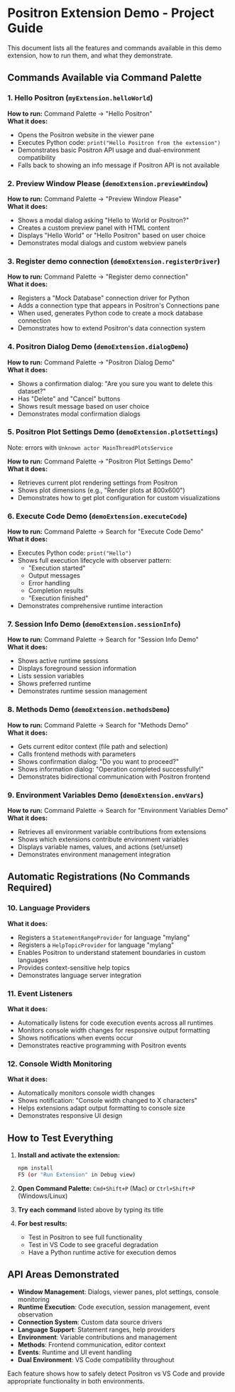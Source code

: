 # Positron Extension Demo - Project Guide

This document lists all the features and commands available in this demo extension, how to run them, and what they demonstrate.

## Commands Available via Command Palette

### 1. **Hello Positron** (`myExtension.helloWorld`)

**How to run:** Command Palette → "Hello Positron"  
**What it does:**

- Opens the Positron website in the viewer pane
- Executes Python code: `print("Hello Positron from the extension")`
- Demonstrates basic Positron API usage and dual-environment compatibility
- Falls back to showing an info message if Positron API is not available

### 2. **Preview Window Please** (`demoExtension.previewWindow`)

**How to run:** Command Palette → "Preview Window Please"  
**What it does:**

- Shows a modal dialog asking "Hello to World or Positron?"
- Creates a custom preview panel with HTML content
- Displays "Hello World" or "Hello Positron" based on user choice
- Demonstrates modal dialogs and custom webview panels

### 3. **Register demo connection** (`demoExtension.registerDriver`)

**How to run:** Command Palette → "Register demo connection"  
**What it does:**

- Registers a "Mock Database" connection driver for Python
- Adds a connection type that appears in Positron's Connections pane
- When used, generates Python code to create a mock database connection
- Demonstrates how to extend Positron's data connection system

### 4. **Positron Dialog Demo** (`demoExtension.dialogDemo`)

**How to run:** Command Palette → "Positron Dialog Demo"  
**What it does:**

- Shows a confirmation dialog: "Are you sure you want to delete this dataset?"
- Has "Delete" and "Cancel" buttons
- Shows result message based on user choice
- Demonstrates modal confirmation dialogs

### 5. **Positron Plot Settings Demo** (`demoExtension.plotSettings`)

Note: errors with `Unknown actor MainThreadPlotsService`

**How to run:** Command Palette → "Positron Plot Settings Demo"  
**What it does:**

- Retrieves current plot rendering settings from Positron
- Shows plot dimensions (e.g., "Render plots at 800x600")
- Demonstrates how to get plot configuration for custom visualizations

### 6. **Execute Code Demo** (`demoExtension.executeCode`)

**How to run:** Command Palette → Search for "Execute Code Demo"  
**What it does:**

- Executes Python code: `print("Hello")`
- Shows full execution lifecycle with observer pattern:
  - "Execution started"
  - Output messages
  - Error handling
  - Completion results
  - "Execution finished"
- Demonstrates comprehensive runtime interaction

### 7. **Session Info Demo** (`demoExtension.sessionInfo`)

**How to run:** Command Palette → Search for "Session Info Demo"  
**What it does:**

- Shows active runtime sessions
- Displays foreground session information
- Lists session variables
- Shows preferred runtime
- Demonstrates runtime session management

### 8. **Methods Demo** (`demoExtension.methodsDemo`)

**How to run:** Command Palette → Search for "Methods Demo"  
**What it does:**

- Gets current editor context (file path and selection)
- Calls frontend methods with parameters
- Shows confirmation dialog: "Do you want to proceed?"
- Shows information dialog: "Operation completed successfully!"
- Demonstrates bidirectional communication with Positron frontend

### 9. **Environment Variables Demo** (`demoExtension.envVars`)

**How to run:** Command Palette → Search for "Environment Variables Demo"  
**What it does:**

- Retrieves all environment variable contributions from extensions
- Shows which extensions contribute environment variables
- Displays variable names, values, and actions (set/unset)
- Demonstrates environment management integration

## Automatic Registrations (No Commands Required)

### 10. **Language Providers**

**What it does:**

- Registers a `StatementRangeProvider` for language "mylang"
- Registers a `HelpTopicProvider` for language "mylang"
- Enables Positron to understand statement boundaries in custom languages
- Provides context-sensitive help topics
- Demonstrates language server integration

### 11. **Event Listeners**

**What it does:**

- Automatically listens for code execution events across all runtimes
- Monitors console width changes for responsive output formatting
- Shows notifications when events occur
- Demonstrates reactive programming with Positron events

### 12. **Console Width Monitoring**

**What it does:**

- Automatically monitors console width changes
- Shows notification: "Console width changed to X characters"
- Helps extensions adapt output formatting to console size
- Demonstrates responsive UI design

## How to Test Everything

1. **Install and activate the extension:**

   ```bash
   npm install
   F5 (or "Run Extension" in Debug view)
   ```

2. **Open Command Palette:** `Cmd+Shift+P` (Mac) or `Ctrl+Shift+P` (Windows/Linux)

3. **Try each command** listed above by typing its title

4. **For best results:**
   - Test in Positron to see full functionality
   - Test in VS Code to see graceful degradation
   - Have a Python runtime active for execution demos

## API Areas Demonstrated

- **Window Management**: Dialogs, viewer panes, plot settings, console monitoring
- **Runtime Execution**: Code execution, session management, event observation
- **Connection System**: Custom data source drivers
- **Language Support**: Statement ranges, help providers
- **Environment**: Variable contributions and management
- **Methods**: Frontend communication, editor context
- **Events**: Runtime and UI event handling
- **Dual Environment**: VS Code compatibility throughout

Each feature shows how to safely detect Positron vs VS Code and provide appropriate functionality in both environments.
